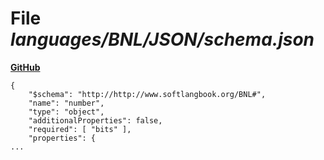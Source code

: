 # File _languages/BNL/JSON/schema.json_
**[GitHub](https://github.com/softlang/yas/blob/master/languages/BNL/JSON/schema.json)**
```
{
    "$schema": "http://http://www.softlangbook.org/BNL#",
    "name": "number",
    "type": "object",
    "additionalProperties": false,
    "required": [ "bits" ],
    "properties": {
...
```

